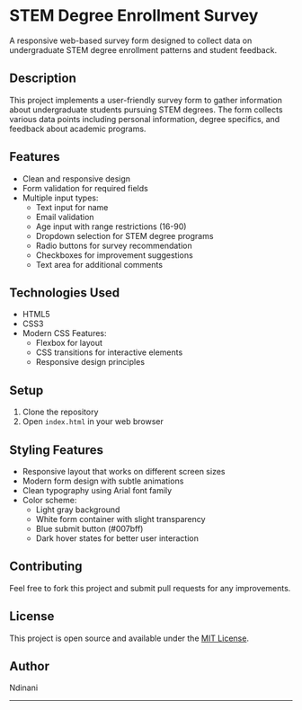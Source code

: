 # STEM Degree Enrollment Survey

A responsive web-based survey form designed to collect data on undergraduate STEM degree enrollment patterns and student feedback.

## Description

This project implements a user-friendly survey form to gather information about undergraduate students pursuing STEM degrees. The form collects various data points including personal information, degree specifics, and feedback about academic programs.

## Features

- Clean and responsive design
- Form validation for required fields
- Multiple input types:
  - Text input for name
  - Email validation
  - Age input with range restrictions (16-90)
  - Dropdown selection for STEM degree programs
  - Radio buttons for survey recommendation
  - Checkboxes for improvement suggestions
  - Text area for additional comments

## Technologies Used

- HTML5
- CSS3
- Modern CSS Features:
  - Flexbox for layout
  - CSS transitions for interactive elements
  - Responsive design principles

## Setup

1. Clone the repository
2. Open `index.html` in your web browser


## Styling Features

- Responsive layout that works on different screen sizes
- Modern form design with subtle animations
- Clean typography using Arial font family
- Color scheme:
  - Light gray background
  - White form container with slight transparency
  - Blue submit button (#007bff)
  - Dark hover states for better user interaction

## Contributing

Feel free to fork this project and submit pull requests for any improvements.

## License

This project is open source and available under the [MIT License](LICENSE).

## Author

Ndinani

---
